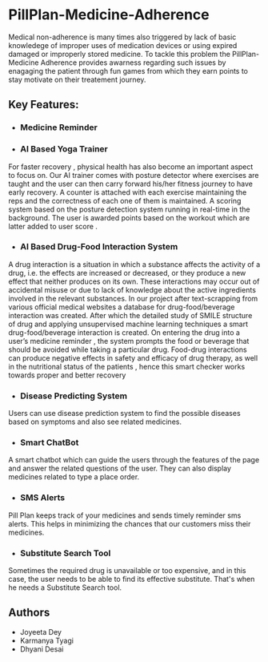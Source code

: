 # PillPlan-Medicine-Adherence

Medical non-adherence is many times also triggered  by lack of basic knowledege of improper uses of medication devices or using expired  damaged or improperly stored medicine.
To tackle this problem the PillPlan-Medicine Adherence provides awarness regarding such issues by enagaging the patient through fun games from which they earn points to stay 
motivate on their treatement journey.

## Key Features:

- ### Medicine Reminder

- ### AI Based Yoga Trainer
For faster recovery , physical health has also become an important aspect to focus on. Our AI trainer comes with posture detector where exercises are taught and the 
user can then carry forward his/her fitness journey to have early recovery. A counter is attached with each exercise maintaining the reps and the correctness of each 
one of them is maintained. A scoring system based on the posture detection system running in real-time in the background. The user is awarded points based on the workout 
which are latter added to user score .

- ### AI Based Drug-Food Interaction System
A drug interaction is a situation in which a substance affects the activity of a drug, i.e. the effects are increased or decreased, or they produce a new effect that neither 
produces on its own. These interactions may occur out of accidental misuse or due to lack of knowledge about the active ingredients involved in the relevant substances. In our
project after text-scrapping from various official medical websites a database for drug-food/beverage interaction was created. After which the detailed study of  SMILE structure 
of drug and applying unsupervised machine learning techniques a smart drug-food/beverage interaction is created. On entering the drug into a user’s medicine reminder , the system
prompts the food or beverage that should be avoided while taking a particular drug. Food-drug interactions can produce negative effects in safety and efficacy of drug therapy, 
as well in the nutritional status of the patients , hence this smart checker works towards proper and better recovery

- ### Disease Predicting System
Users can use disease prediction system to find the possible diseases based on symptoms and also see related medicines.

- ### Smart ChatBot
A smart chatbot which can guide the users through the features of the page and answer the related questions of the user. They can also display medicines related 
to type a place order.

- ### SMS Alerts
Pill Plan keeps track of your medicines and sends timely reminder sms alerts. This helps in minimizing the chances that our customers miss their medicines.

- ### Substitute Search Tool
Sometimes the required drug is unavailable or too expensive, and in this case, the user needs to be able to find its effective substitute. That's when he needs a Substitute 
Search tool.

## Authors
- Joyeeta Dey
- Karmanya Tyagi
- Dhyani Desai
